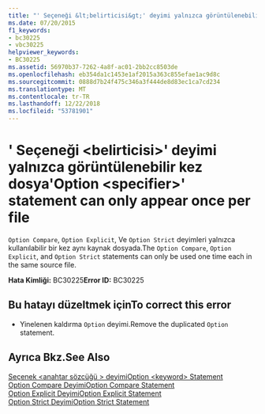 ```yaml
---
title: "' Seçeneği &lt;belirticisi&gt;' deyimi yalnızca görüntülenebilir kez dosya"
ms.date: 07/20/2015
f1_keywords:
- bc30225
- vbc30225
helpviewer_keywords:
- BC30225
ms.assetid: 56970b37-7262-4a8f-ac01-2bb2cc8503de
ms.openlocfilehash: eb354da1c1453e1af2015a363c855efae1ac9d8c
ms.sourcegitcommit: 0888d7b24f475c346a3f444de8d83ec1ca7cd234
ms.translationtype: MT
ms.contentlocale: tr-TR
ms.lasthandoff: 12/22/2018
ms.locfileid: "53781901"
---
```

# <a name="option-ltspecifiergt-statement-can-only-appear-once-per-file"></a><span data-ttu-id="1f24e-102">' Seçeneği &lt;belirticisi&gt;' deyimi yalnızca görüntülenebilir kez dosya</span><span class="sxs-lookup"><span data-stu-id="1f24e-102">'Option &lt;specifier&gt;' statement can only appear once per file</span></span>
<span data-ttu-id="1f24e-103">`Option Compare`, `Option Explicit`, Ve `Option Strict` deyimleri yalnızca kullanılabilir bir kez aynı kaynak dosyada.</span><span class="sxs-lookup"><span data-stu-id="1f24e-103">The `Option Compare`, `Option Explicit`, and `Option Strict` statements can only be used one time each in the same source file.</span></span>  
  
 <span data-ttu-id="1f24e-104">**Hata Kimliği:** BC30225</span><span class="sxs-lookup"><span data-stu-id="1f24e-104">**Error ID:** BC30225</span></span>  
  
## <a name="to-correct-this-error"></a><span data-ttu-id="1f24e-105">Bu hatayı düzeltmek için</span><span class="sxs-lookup"><span data-stu-id="1f24e-105">To correct this error</span></span>  
  
-   <span data-ttu-id="1f24e-106">Yinelenen kaldırma `Option` deyimi.</span><span class="sxs-lookup"><span data-stu-id="1f24e-106">Remove the duplicated `Option` statement.</span></span>  
  
## <a name="see-also"></a><span data-ttu-id="1f24e-107">Ayrıca Bkz.</span><span class="sxs-lookup"><span data-stu-id="1f24e-107">See Also</span></span>  
 [<span data-ttu-id="1f24e-108">Seçenek \<anahtar sözcüğü > deyimi</span><span class="sxs-lookup"><span data-stu-id="1f24e-108">Option \<keyword> Statement</span></span>](../../visual-basic/language-reference/statements/option-keyword-statement.md)  
 [<span data-ttu-id="1f24e-109">Option Compare Deyimi</span><span class="sxs-lookup"><span data-stu-id="1f24e-109">Option Compare Statement</span></span>](../../visual-basic/language-reference/statements/option-compare-statement.md)  
 [<span data-ttu-id="1f24e-110">Option Explicit Deyimi</span><span class="sxs-lookup"><span data-stu-id="1f24e-110">Option Explicit Statement</span></span>](../../visual-basic/language-reference/statements/option-explicit-statement.md)  
 [<span data-ttu-id="1f24e-111">Option Strict Deyimi</span><span class="sxs-lookup"><span data-stu-id="1f24e-111">Option Strict Statement</span></span>](../../visual-basic/language-reference/statements/option-strict-statement.md)
